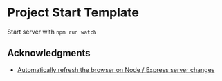 # Project Start Template

Start server with `npm run watch`

## Acknowledgments

* [Automatically refresh the browser on Node / Express server changes](https://dev.to/cassiolacerda/automatically-refresh-the-browser-on-node-express-server-changes-x1f680-1k0o)